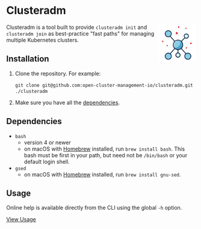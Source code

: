 # Clusteradm
<img align="right" src="logo.png" alt="open-cluster-management"/>

Clusteradm is a tool built to provide `clusteradm init` and `clusteradm join` as best-practice "fast paths" for managing multiple Kubernetes clusters.

## Installation

1. Clone the repository. For example:
   ```
   git clone git@github.com:open-cluster-management-io/clusteradm.git
   ./clusteradm
   ```
1. Make sure you have all the [dependencies](#dependencies).

## Dependencies

- `bash` 
   - version 4 or newer
   - on macOS with [Homebrew](https://brew.sh/) installed, run `brew install bash`. This bash must be first in your path, but need not be `/bin/bash` or your default login shell.
- `gsed`
  - on macOS with [Homebrew](https://brew.sh/) installed, run `brew install gnu-sed`.

## Usage
Online help is available directly from the CLI using the global `-h` option.

[View Usage](./USAGE.md)

